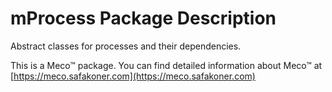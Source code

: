 # mProcess Package Description

Abstract classes for processes and their dependencies.

This is a Meco™ package. You can find detailed information about Meco™ at
[https://meco.safakoner.com](https://meco.safakoner.com)
